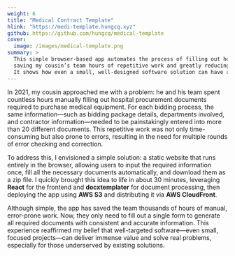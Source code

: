 ```yaml
---
weight: 6
title: "Medical Contract Template"
hlink: "https://medi-template.hungcq.xyz"
github: https://github.com/hungcq/medical-template
cover:
  image: /images/medical-template.png
summary: >
  This simple browser-based app automates the process of filling out hospital procurement documents,
  saving my cousin’s team hours of repetitive work and greatly reducing errors.
  It shows how even a small, well-designed software solution can have a significant real-world impact.
---
```


In 2021, my cousin approached me with a problem:
he and his team spent countless hours manually filling out hospital procurement documents required to purchase medical equipment.
For each bidding process, the same information—such as bidding package details, departments involved,
and contractor information—needed to be painstakingly entered into more than 20 different documents.
This repetitive work was not only time-consuming but also prone to errors,
resulting in the need for multiple rounds of error checking and correction.

To address this, I envisioned a simple solution: a static website that runs entirely in the browser,
allowing users to input the required information once, fill all the necessary documents automatically,
and download them as a zip file. I quickly brought this idea to life in about 30 minutes,
leveraging **React** for the frontend and **docxtemplater** for document processing,
then deploying the app using **AWS S3** and distributing it via **AWS CloudFront**.

Although simple, the app has saved the team thousands of hours of manual, error-prone work.
Now, they only need to fill out a single form to generate all required documents with consistent and accurate information.
This experience reaffirmed my belief that well-targeted software—even small,
focused projects—can deliver immense value and solve real problems, especially for those underserved by existing solutions.